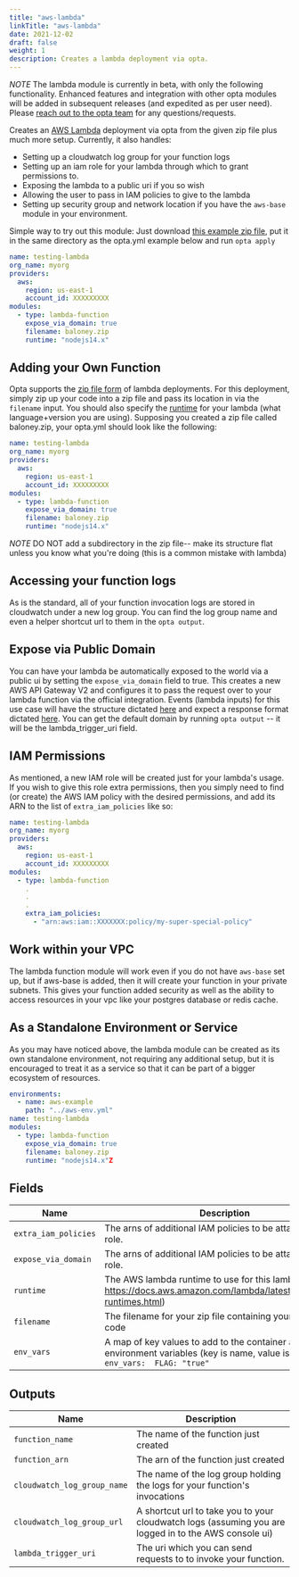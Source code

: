 ```yaml
---
title: "aws-lambda"
linkTitle: "aws-lambda"
date: 2021-12-02
draft: false
weight: 1
description: Creates a lambda deployment via opta.
---
```


*NOTE* The lambda module is currently in beta, with only the following functionality. Enhanced features and integration 
with other opta modules will be added in subsequent releases (and expedited as per user need). Please 
[reach out to the opta team](https://slack.opta.dev/) for any questions/requests.

Creates an [AWS Lambda](https://docs.aws.amazon.com/lambda/index.html) deployment via opta from the given zip file plus 
much more setup. Currently, it also handles:

* Setting up a cloudwatch log group for your function logs
* Setting up an iam role for your lambda through which to grant permissions to.
* Exposing the lambda to a public uri if you so wish
* Allowing the user to pass in IAM policies to give to the lambda
* Setting up security group and network location if you have the `aws-base` module in your environment.

Simple way to try out this module: Just download [this example zip file](https://gist.github.com/juandiegopalomino/7400f836107459f3099c02e58d2d6897/raw/5c0b4cbbbf1d8a470f16c09d53e6ed68e59e06bd/baloney.zip), 
put it in the same directory as the opta.yml example below and run `opta apply`
```yaml
name: testing-lambda
org_name: myorg
providers:
  aws:
    region: us-east-1
    account_id: XXXXXXXXX
modules:
  - type: lambda-function
    expose_via_domain: true
    filename: baloney.zip
    runtime: "nodejs14.x"
```

## Adding your Own Function
Opta supports the [zip file form](https://docs.aws.amazon.com/lambda/latest/dg/configuration-function-zip.html) of 
lambda deployments. For this deployment, simply zip up your code into a zip file and pass its location in via the
`filename` input. You should also specify the [runtime](https://docs.aws.amazon.com/lambda/latest/dg/lambda-runtimes.html) 
for your lambda (what language+version you are using). Supposing you created a zip file called baloney.zip, your opta.yml
should look like the following:

```yaml
name: testing-lambda
org_name: myorg
providers:
  aws:
    region: us-east-1
    account_id: XXXXXXXXX
modules:
  - type: lambda-function
    expose_via_domain: true
    filename: baloney.zip
    runtime: "nodejs14.x"
```

*NOTE* DO NOT add a subdirectory in the zip file-- make its structure flat unless you know what you're doing (this is
a common mistake with lambda)

## Accessing your function logs
As is the standard, all of your function invocation logs are stored in cloudwatch under a new log group. You can
find the log group name and even a helper shortcut url to them in the `opta output`.

## Expose via Public Domain
You can have your lambda be automatically exposed to the world via a public ui by setting the `expose_via_domain` field
to true. This creates a new AWS API Gateway V2 and configures it to pass the request over to your lambda function via
the official integration. Events (lambda inputs) for this use case will have the structure dictated 
[here](https://docs.aws.amazon.com/lambda/latest/dg/services-apigateway.html#apigateway-example-event) and expect
a response format dictated [here](https://docs.aws.amazon.com/lambda/latest/dg/services-apigateway.html#apigateway-types-transforms).
You can get the default domain by running `opta output` -- it will be the lambda_trigger_uri field.

## IAM Permissions
As mentioned, a new IAM role will be created just for your lambda's usage. If you wish to give this role extra permissions,
then you simply need to find (or create) the AWS IAM policy with the desired permissions, and add its ARN to the list of
`extra_iam_policies` like so:

```yaml
name: testing-lambda
org_name: myorg
providers:
  aws:
    region: us-east-1
    account_id: XXXXXXXXX
modules:
  - type: lambda-function
    .
    .
    .
    extra_iam_policies:
      - "arn:aws:iam::XXXXXXX:policy/my-super-special-policy"
```

## Work within your VPC
The lambda function module will work even if you do not have `aws-base` set up, but if aws-base is added, then it will
create your function in your private subnets. This gives your function added security as well as the ability to access
resources in your vpc like your postgres database or redis cache.

## As a Standalone Environment or Service
As you may have noticed above, the lambda module can be created as its own standalone environment, not requiring any
additional setup, but it is encouraged to treat it as a service so that it can be part of a bigger ecosystem of resources.

```yaml
environments:
  - name: aws-example
    path: "../aws-env.yml"
name: testing-lambda
modules:
  - type: lambda-function
    expose_via_domain: true
    filename: baloney.zip
    runtime: "nodejs14.x"Z
```

## Fields


| Name      | Description | Default | Required |
| ----------- | ----------- | ------- | -------- |
| `extra_iam_policies` | The arns of additional IAM policies to be attached to this role. | `[]` | False |
| `expose_via_domain` | The arns of additional IAM policies to be attached to this role. | `False` | False |
| `runtime` | The AWS lambda runtime to use for this lambda (see https://docs.aws.amazon.com/lambda/latest/dg/lambda-runtimes.html) | `nodejs14.x` | True |
| `filename` | The filename for your zip file containing your lambda code | `None` | True |
| `env_vars` | A map of key values to add to the container as environment variables (key is name, value is value). ```yaml env_vars:  FLAG: "true" ```  | `{}` | False |

## Outputs


| Name      | Description |
| ----------- | ----------- |
| `function_name` | The name of the function just created |
| `function_arn` | The arn of the function just created |
| `cloudwatch_log_group_name` | The name of the log group holding the logs for your function's invocations |
| `cloudwatch_log_group_url` | A shortcut url to take you to your cloudwatch logs (assuming you are logged in to the AWS console ui) |
| `lambda_trigger_uri` | The uri which you can send requests to to invoke your function. |